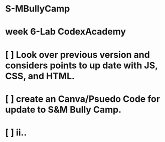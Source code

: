 # S-MBullyCamp
# week 6-Lab CodexAcademy
# [ ] Look over previous version and considers points to up date with JS, CSS, and HTML.
# [ ] create an Canva/Psuedo Code for update to S&M Bully Camp.
# [ ] ii..

